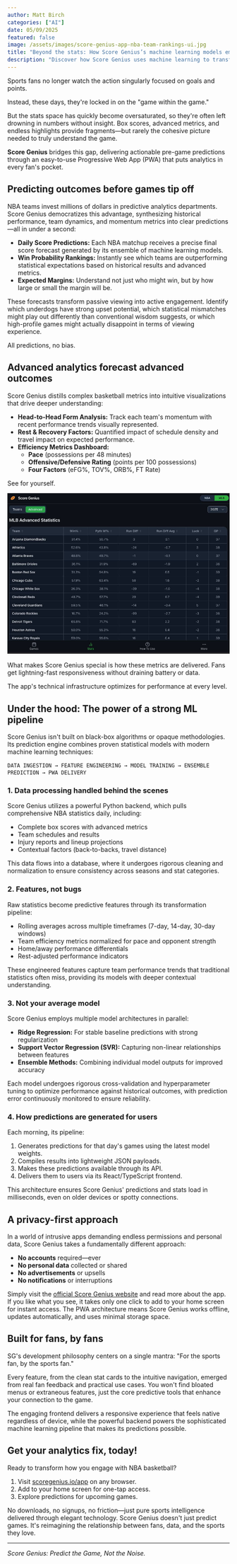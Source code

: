 ```yaml
---
author: Matt Birch
categories: ["AI"]
date: 05/09/2025
featured: false
image: /assets/images/score-genius-app-nba-team-rankings-ui.jpg
title: "Beyond the stats: How Score Genius’s machine learning models empower sports fans"
description: "Discover how Score Genius uses machine learning to transform NBA statistics into powerful pre-game predictions. Our lightweight PWA delivers professional-grade analytics with zero friction—no accounts, no ads, just pure basketball intelligence."
---
```


Sports fans no longer watch the action singularly focused on goals and points.

Instead, these days, they're locked in on the "game within the game."

But the stats space has quickly become oversaturated, so they're often left drowning in numbers without insight. Box scores, advanced metrics, and endless highlights provide fragments—but rarely the cohesive picture needed to truly understand the game.

**Score Genius** bridges this gap, delivering actionable pre-game predictions through an easy-to-use Progressive Web App (PWA) that puts analytics in every fan's pocket.

## Predicting outcomes before games tip off

NBA teams invest millions of dollars in predictive analytics departments. Score Genius democratizes this advantage, synthesizing historical performance, team dynamics, and momentum metrics into clear predictions—all in under a second:

- **Daily Score Predictions:** Each NBA matchup receives a precise final score forecast generated by its ensemble of machine learning models.
- **Win Probability Rankings:** Instantly see which teams are outperforming statistical expectations based on historical results and advanced metrics.
- **Expected Margins:** Understand not just who might win, but by how large or small the margin will be.

These forecasts transform passive viewing into active engagement. Identify which underdogs have strong upset potential, which statistical mismatches might play out differently than conventional wisdom suggests, or which high-profile games might actually disappoint in terms of viewing experience.

All predictions, no bias.

## Advanced analytics forecast advanced outcomes

Score Genius distills complex basketball metrics into intuitive visualizations that drive deeper understanding:

- **Head-to-Head Form Analysis:** Track each team's momentum with recent performance trends visually represented.
- **Rest & Recovery Factors:** Quantified impact of schedule density and travel impact on expected performance.
- **Efficiency Metrics Dashboard:**
  - **Pace** (possessions per 48 minutes)
  - **Offensive/Defensive Rating** (points per 100 possessions)
  - **Four Factors** (eFG%, TOV%, ORB%, FT Rate)

See for yourself.

![Score Genius app MLB Advanced Stats Screen UI](/assets/images/score-genius-mlb-advanced-stats.jpg)

What makes Score Genius special is how these metrics are delivered. Fans get lightning-fast responsiveness without draining battery or data.

The app's technical infrastructure optimizes for performance at every level.

## Under the hood: The power of a strong ML pipeline

Score Genius isn't built on black-box algorithms or opaque methodologies. Its prediction engine combines proven statistical models with modern machine learning techniques:

```
DATA INGESTION → FEATURE ENGINEERING → MODEL TRAINING → ENSEMBLE PREDICTION → PWA DELIVERY
```

### 1. Data processing handled behind the scenes

Score Genius utilizes a powerful Python backend, which pulls comprehensive NBA statistics daily, including:

- Complete box scores with advanced metrics
- Team schedules and results
- Injury reports and lineup projections
- Contextual factors (back-to-backs, travel distance)

This data flows into a database, where it undergoes rigorous cleaning and normalization to ensure consistency across seasons and stat categories.

### 2. Features, not bugs

Raw statistics become predictive features through its transformation pipeline:

- Rolling averages across multiple timeframes (7-day, 14-day, 30-day windows)
- Team efficiency metrics normalized for pace and opponent strength
- Home/away performance differentials
- Rest-adjusted performance indicators

These engineered features capture team performance trends that traditional statistics often miss, providing its models with deeper contextual understanding.

### 3. Not your average model

Score Genius employs multiple model architectures in parallel:

- **Ridge Regression:** For stable baseline predictions with strong regularization
- **Support Vector Regression (SVR):** Capturing non-linear relationships between features
- **Ensemble Methods:** Combining individual model outputs for improved accuracy

Each model undergoes rigorous cross-validation and hyperparameter tuning to optimize performance against historical outcomes, with prediction error continuously monitored to ensure reliability.

### 4. How predictions are generated for users

Each morning, its pipeline:

1. Generates predictions for that day's games using the latest model weights.
2. Compiles results into lightweight JSON payloads.
3. Makes these predictions available through its API.
4. Delivers them to users via its React/TypeScript frontend.

This architecture ensures Score Genius' predictions and stats load in milliseconds, even on older devices or spotty connections.

## A privacy-first approach

In a world of intrusive apps demanding endless permissions and personal data, Score Genius takes a fundamentally different approach:

- **No accounts** required—ever
- **No personal data** collected or shared
- **No advertisements** or upsells
- **No notifications** or interruptions

Simply visit the [official Score Genius website](https://scoregenius.io) and read more about the app. If you like what you see, it takes only one click to add to your home screen for instant access. The PWA architecture means Score Genius works offline, updates automatically, and uses minimal storage space.

## Built for fans, by fans

SG's development philosophy centers on a single mantra: "For the sports fan, by the sports fan."

Every feature, from the clean stat cards to the intuitive navigation, emerged from real fan feedback and practical use cases. You won't find bloated menus or extraneous features, just the core predictive tools that enhance your connection to the game.

The engaging frontend delivers a responsive experience that feels native regardless of device, while the powerful backend powers the sophisticated machine learning pipeline that makes its predictions possible.

## Get your analytics fix, today!

Ready to transform how you engage with NBA basketball?

1. Visit [scoregenius.io/app](https://scoregenius.io/app) on any browser.
2. Add to your home screen for one-tap access.
3. Explore predictions for upcoming games.

No downloads, no signups, no friction—just pure sports intelligence delivered through elegant technology. Score Genius doesn't just predict games. It's reimagining the relationship between fans, data, and the sports they love.

---

_Score Genius: Predict the Game, Not the Noise._
